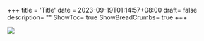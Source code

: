 +++
title = 'Title'
date = 2023-09-19T01:14:57+08:00
draft= false
description= ""
ShowToc= true
ShowBreadCrumbs= true
+++
<!-- tags= [""]
categories= [""] -->

![](https://hackmd.io/_uploads/HJFpdv6ka.png)